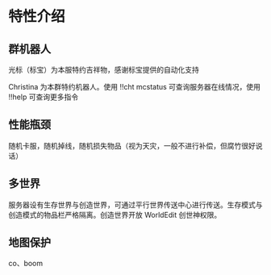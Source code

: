 # 特性介绍

## 群机器人

光标（标宝）为本服特约吉祥物，感谢标宝提供的自动化支持

Christina 为本群特约机器人。使用 !!cht mcstatus 可查询服务器在线情况，使用 !!help 可查询更多指令

## 性能瓶颈

随机卡服，随机掉线，随机损失物品（视为天灾，一般不进行补偿，但腐竹很好说话）

## 多世界

服务器设有生存世界与创造世界，可通过平行世界传送中心进行传送。生存模式与创造模式的物品栏严格隔离。创造世界开放 WorldEdit 创世神权限。

## 地图保护

co、boom
